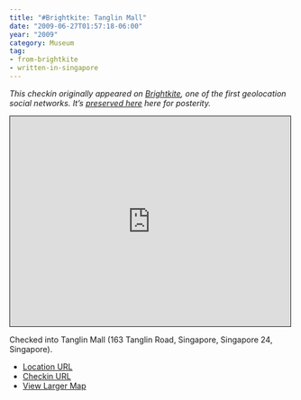 ```yaml
---
title: "#Brightkite: Tanglin Mall"
date: "2009-06-27T01:57:18-06:00"
year: "2009"
category: Museum
tag:
- from-brightkite
- written-in-singapore
---
```

<p style="font-style:italic">This checkin originally appeared on <a href="https://rubenerd.com/tag/from-brightkite/" title="View all posts imported from Brightkite">Brightkite</a>, one of the first geolocation social networks. It’s <a title="View all posts in the museum" href="https://rubenerd.com/museum/">preserved here</a> here for posterity.</p>

<iframe style="width:498px; height:373px; border:1px solid;" src="http://www.openstreetmap.org/export/embed.html?bbox=103.82314234972%2C1.3031032669324032%2C103.82389873266219%2C1.3065543748079576&amp;layer=mapnik"></iframe>

Checked into Tanglin Mall (163 Tanglin Road, Singapore, Singapore 24, Singapore).

* [Location URL](http://brightkite.com/places/519f5e78cd0411dd96a6003048c10834)
* [Checkin URL](http://brightkite.com/objects/229d759c62f011debd02003048c10834)
* [View Larger Map](http://www.openstreetmap.org/#map=19/1.30483/103.82352)

